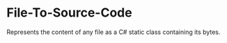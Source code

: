 # File-To-Source-Code
Represents the content of any file as a C# static class containing its bytes.
